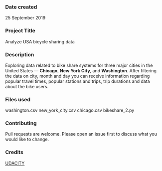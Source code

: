 ### Date created
25 September 2019

### Project Title
Analyze USA bicycle sharing data

### Description
Exploring data related to bike share systems for three major cities in the United States — **Chicago**, **New York City**, and **Washington**. After filtering the data on city, month and day you can receive information regarding popular travel times, popular stations and trips, trip durations and data about the bike users.

### Files used
washington.csv
new_york_city.csv
chicago.csv
bikeshare_2.py

### Contributing
Pull requests are welcome. Please open an issue first to discuss what you would like to change.

### Credits
[UDACITY](https://www.udacity.com/course/programming-for-data-science-nanodegree--nd104)
